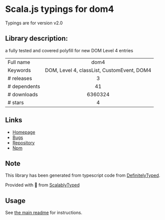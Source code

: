 
# Scala.js typings for dom4

Typings are for version v2.0

## Library description:
a fully tested and covered polyfill for new DOM Level 4 entries

|                    |                 |
| ------------------ | :-------------: |
| Full name          | dom4 |
| Keywords           | DOM, Level 4, classList, CustomEvent, DOM4 |
| # releases         | 3 |
| # dependents       | 41 |
| # downloads        | 6360324 |
| # stars            | 4 |

## Links
- [Homepage](https://github.com/WebReflection/dom4)
- [Bugs](https://github.com/WebReflection/dom4/issues)
- [Repository](https://github.com/WebReflection/dom4)
- [Npm](https://www.npmjs.com/package/dom4)
    


## Note
This library has been generated from typescript code from [DefinitelyTyped](https://definitelytyped.org).

Provided with :purple_heart: from [ScalablyTyped](https://github.com/oyvindberg/ScalablyTyped)

## Usage
See [the main readme](../../readme.md) for instructions.


